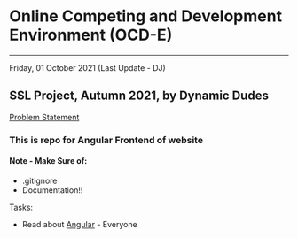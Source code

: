 # Online Competing and Development Environment (OCD-E)
<hr>
Friday, 01 October 2021 (Last Update - DJ)

## SSL Project, Autumn 2021, by Dynamic Dudes
<a href="https://docs.google.com/document/d/10szxDLJBa7fABycPLZ21JLmvGOe4Hqb4G26f2co-mkY/edit">Problem Statement</a>

### This is repo for Angular Frontend of website

#### Note - Make Sure of:
- .gitignore
- Documentation!!

Tasks:
<ul>
    <li>Read about <a href="www.angular.io">Angular</a> - Everyone</li>
</ul>
